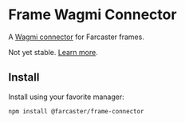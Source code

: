 # Frame Wagmi Connector

A [Wagmi connector](https://wagmi.sh/) for Farcaster frames.

Not yet stable. [Learn more](https://github.com/farcasterxyz/frames/wiki/frames-v2-developer-playground-preview).

## Install

Install using your favorite manager:

```
npm install @farcaster/frame-connector
```
